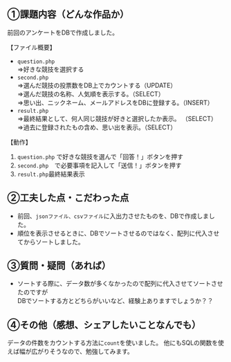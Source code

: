## ①課題内容（どんな作品か）

前回のアンケートをDBで作成しました。

【ファイル概要】
- ```question.php```  <br>
    ⇒好きな競技を選択する
- ```second.php```  <br>
    ⇒選んだ競技の投票数をDB上でカウントする（UPDATE）<br>
    ⇒選んだ競技の名称、人気順を表示する。（SELECT）<br>
    ⇒思い出、ニックネーム、メールアドレスをDBに登録する。（INSERT）
- ```result.php```  <br>
    ⇒最終結果として、何人同じ競技が好きと選択したか表示。 （SELECT）<br>
    ⇒過去に登録されたもの含め、思い出を表示。（SELECT）


【動作】
1. ```question.php``` で好きな競技を選んで「回答！」ボタンを押す
2. ```second.php```　で必要事項を記入して「送信！」ボタンを押す
3. ```result.php```最終結果表示


## ②工夫した点・こだわった点

- 前回、```jsonファイル、csvファイル```に入出力させたものを、DBで作成しました。
- 順位を表示させるときに、DBでソートさせるのではなく、配列に代入させてからソートしました。

## ③質問・疑問（あれば）

- ソートする際に、データ数が多くなかったので配列に代入させてソートさせたのですが<br>
  DBでソートする方とどちらがいいなど、経験上ありますでしょうか？？

## ④その他（感想、シェアしたいことなんでも）

データの件数をカウントする方法に```count```を使いました。
他にもSQLの関数を使えば幅が広がりそうなので、勉強してみます。
